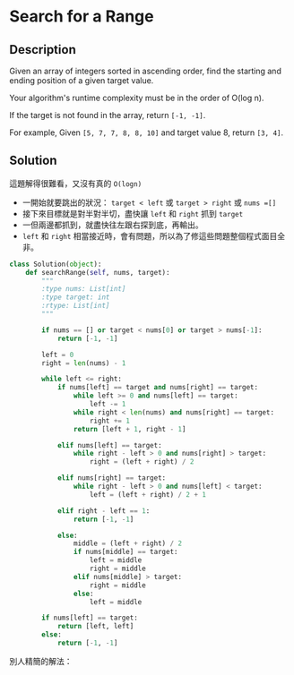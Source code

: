 Search for a Range
========

Description
--------

Given an array of integers sorted in ascending order, find the starting and ending position of a given target value.

Your algorithm's runtime complexity must be in the order of O(log n).

If the target is not found in the array, return `[-1, -1]`.

For example,
Given `[5, 7, 7, 8, 8, 10]` and target value 8,
return `[3, 4]`.


Solution
--------

這題解得很難看，又沒有真的 `O(logn)`

*   一開始就要跳出的狀況： `target < left` 或 `target > right` 或 `nums =[]`
*   接下來目標就是對半對半切，盡快讓 `left` 和 `right` 抓到 `target`
*   一但兩邊都抓到，就盡快往左跟右探到底，再輸出。
*   `left` 和 `right` 相當接近時，會有問題，所以為了修這些問題整個程式面目全非。

```python
class Solution(object):
    def searchRange(self, nums, target):
        """
        :type nums: List[int]
        :type target: int
        :rtype: List[int]
        """

        if nums == [] or target < nums[0] or target > nums[-1]:
            return [-1, -1]

        left = 0
        right = len(nums) - 1

        while left <= right:
            if nums[left] == target and nums[right] == target:
                while left >= 0 and nums[left] == target:
                    left -= 1
                while right < len(nums) and nums[right] == target:
                    right += 1
                return [left + 1, right - 1]

            elif nums[left] == target:
                while right - left > 0 and nums[right] > target:
                    right = (left + right) / 2

            elif nums[right] == target:
                while right - left > 0 and nums[left] < target:
                    left = (left + right) / 2 + 1

            elif right - left == 1:
                return [-1, -1]

            else:
                middle = (left + right) / 2
                if nums[middle] == target:
                    left = middle
                    right = middle
                elif nums[middle] > target:
                    right = middle
                else:
                    left = middle

        if nums[left] == target:
            return [left, left]
        else:
            return [-1, -1]
```


別人精簡的解法：
